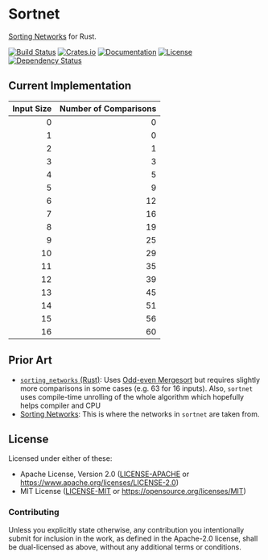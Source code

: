 # Sortnet

[Sorting Networks](https://en.wikipedia.org/wiki/Sorting_network) for Rust.

[![Build Status](https://github.com/crepererum/sortnet.rs/workflows/CI/badge.svg)](https://github.com/crepererum/sortnet.rs/actions?query=workflow%3ACI)
[![Crates.io](https://img.shields.io/crates/v/sortnet.svg)](https://crates.io/crates/sortnet)
[![Documentation](https://docs.rs/sortnet/badge.svg)](https://docs.rs/sortnet/)
[![License](https://img.shields.io/crates/l/sortnet.svg)](#license)
[![Dependency Status](https://deps.rs/repo/github/crepererum/sortnet.rs/status.svg)](https://deps.rs/repo/github/crepererum/sortnet.rs)

## Current Implementation

| Input Size | Number of Comparisons |
| ---------: | --------------------: |
|          0 |                     0 |
|          1 |                     0 |
|          2 |                     1 |
|          3 |                     3 |
|          4 |                     5 |
|          5 |                     9 |
|          6 |                    12 |
|          7 |                    16 |
|          8 |                    19 |
|          9 |                    25 |
|         10 |                    29 |
|         11 |                    35 |
|         12 |                    39 |
|         13 |                    45 |
|         14 |                    51 |
|         15 |                    56 |
|         16 |                    60 |

## Prior Art
- [`sorting_networks` (Rust)](https://github.com/regexident/sorting_networks): Uses
  [Odd-even Mergesort](https://www.inf.hs-flensburg.de/lang/algorithmen/sortieren/networks/oemen.htm) but requires
  slightly more comparisons in some cases (e.g. 63 for 16 inputs). Also, `sortnet` uses compile-time unrolling of the
  whole algorithm which hopefully helps compiler and CPU
- [Sorting Networks](http://pages.ripco.net/~jgamble/nw.html): This is where the networks in `sortnet` are taken from.

## License

Licensed under either of these:

 * Apache License, Version 2.0 ([LICENSE-APACHE](LICENSE-APACHE) or https://www.apache.org/licenses/LICENSE-2.0)
 * MIT License ([LICENSE-MIT](LICENSE-MIT) or https://opensource.org/licenses/MIT)

### Contributing

Unless you explicitly state otherwise, any contribution you intentionally submit for inclusion in the work, as defined
in the Apache-2.0 license, shall be dual-licensed as above, without any additional terms or conditions.
